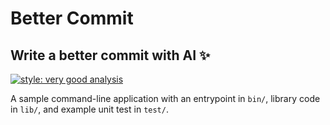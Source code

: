 # Better Commit

## Write a better commit with AI ✨

[![style: very good analysis](https://img.shields.io/badge/style-very_good_analysis-B22C89.svg)](https://pub.dev/packages/very_good_analysis)

A sample command-line application with an entrypoint in `bin/`, library code
in `lib/`, and example unit test in `test/`.
